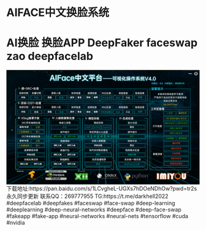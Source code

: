 # AIFACE中文换脸系统
# AI换脸 换脸APP DeepFaker faceswap zao deepfacelab
<img src="UI.png" align="center">
下载地址:https://pan.baidu.com/s/1LCvgheL-UGXs7hDOeNDhOw?pwd=tr2s 
永久同步更新
联系QQ：269777955 TG:https://t.me/darkhell2022
#deepfacelab #deepfakes #faceswap #face-swap #deep-learning #deeplearning #deep-neural-networks #deepface #deep-face-swap #fakeapp #fake-app #neural-networks #neural-nets #tensorflow #cuda #nvidia
